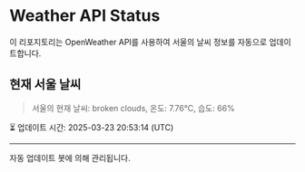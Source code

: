 
# Weather API Status

이 리포지토리는 OpenWeather API를 사용하여 서울의 날씨 정보를 자동으로 업데이트합니다.

## 현재 서울 날씨
> 서울의 현재 날씨: broken clouds, 온도: 7.76°C, 습도: 66%

⏳ 업데이트 시간: 2025-03-23 20:53:14 (UTC)

---
자동 업데이트 봇에 의해 관리됩니다.
